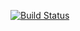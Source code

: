 [![Build Status](https://github.com/vasslin/Programming-Technologies-Part-2/blob/master/.github/workflows/main.yml/badge.svg)](https://github.com/vasslin/Programming-Technologies-Part-2/blob/master/.github/workflows/main.yml)
